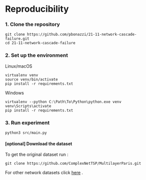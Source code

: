 # Reproducibility

### 1. Clone the repository

```
git clone https://github.com/pbonazzi/21-11-network-cascade-failure.git
cd 21-11-network-cascade-failure
```

### 2. Set up the environment 

Linux/macOS
```
virtualenv venv
source venv/bin/activate
pip install -r requirements.txt
```

Windows
```
virtualenv --python C:\Path\To\Python\python.exe venv
venv\Scripts\activate
pip install -r requirements.txt
```

### 3. Run experiment

```
python3 src/main.py
```


#### [optional] Download the dataset

To get the original dataset run :

```
git clone https://github.com/ComplexNetTSP/MultilayerParis.git
```

For other network datasets click [here](https://icon.colorado.edu/#!/networks) .